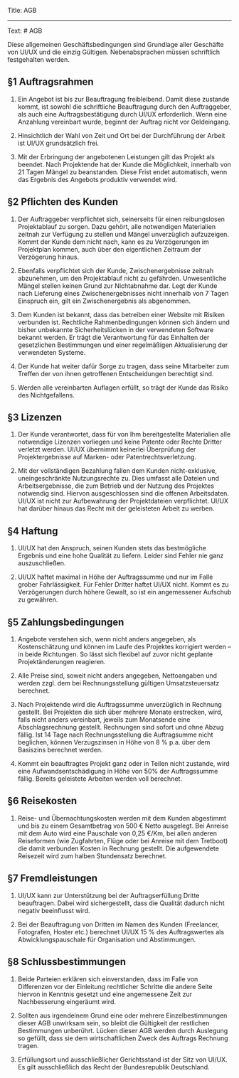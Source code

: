 Title: AGB

----

Text: # AGB

Diese allgemeinen Geschäftsbedingungen sind Grundlage aller Geschäfte von UI/UX und die einzig Gültigen. Nebenabsprachen müssen schriftlich festgehalten werden.

## §1 Auftragsrahmen

1. Ein Angebot ist bis zur Beauftragung freibleibend. Damit diese zustande kommt, ist sowohl die schriftliche Beauftragung durch den Auftraggeber, als auch eine Auftragsbestätigung durch UI/UX erforderlich. Wenn eine Anzahlung vereinbart wurde, beginnt der Auftrag nicht vor Geldeingang.

2. Hinsichtlich der Wahl von Zeit und Ort bei der Durchführung der Arbeit ist UI/UX grundsätzlich frei.

3. Mit der Erbringung der angebotenen Leistungen gilt das Projekt als beendet. Nach Projektende hat der Kunde die Möglichkeit, innerhalb von 21 Tagen Mängel zu beanstanden. Diese Frist endet automatisch, wenn das Ergebnis des Angebots produktiv verwendet wird.

## §2 Pflichten des Kunden

1. Der Auftraggeber verpflichtet sich, seinerseits für einen reibungslosen Projektablauf zu sorgen. Dazu gehört, alle notwendigen Materialien zeitnah zur Verfügung zu stellen und Mängel unverzüglich aufzuzeigen. Kommt der Kunde dem nicht nach, kann es zu Verzögerungen im Projektplan kommen, auch über den eigentlichen Zeitraum der Verzögerung hinaus.

2. Ebenfalls verpflichtet sich der Kunde, Zwischenergebnisse zeitnah abzunehmen, um den Projektablauf nicht zu gefährden. Unwesentliche Mängel stellen keinen Grund zur Nichtabnahme dar. Legt der Kunde nach Lieferung eines Zwischenergebnisses nicht innerhalb von 7 Tagen Einspruch ein, gilt ein Zwischenergebnis als abgenommen.

3. Dem Kunden ist bekannt, dass das betreiben einer Website mit Risiken verbunden ist. Rechtliche Rahmenbedingungen können sich ändern und bisher unbekannte Sicherheitslücken in der verwendeten Software bekannt werden. Er trägt die Verantwortung für das Einhalten der gesetzlichen Bestimmungen und einer regelmäßigen Aktualisierung der verwendeten Systeme.

4. Der Kunde hat weiter dafür Sorge zu tragen, dass seine Mitarbeiter zum Treffen der von ihnen getroffenen Entscheidungen berechtigt sind.

5. Werden alle vereinbarten Auflagen erfüllt, so trägt der Kunde das Risiko des Nichtgefallens.

## §3 Lizenzen

1. Der Kunde verantwortet, dass für von Ihm bereitgestellte Materialien alle notwendige Lizenzen vorliegen und keine Patente oder Rechte Dritter verletzt werden. UI/UX übernimmt keinerlei Überprüfung der Projektergebnisse auf Marken- oder Patentrechtsverletzung.

2. Mit der vollständigen Bezahlung fallen dem Kunden nicht-exklusive, uneingeschränkte Nutzungsrechte zu. Dies umfasst alle Dateien und Arbeitsergebnisse, die zum Betrieb und der Nutzung des Projektes notwendig sind. Hiervon ausgeschlossen sind die offenen Arbeitsdaten. UI/UX ist nicht zur Aufbewahrung der Projektdateien verpflichtet. UI/UX hat darüber hinaus das Recht mit der geleisteten Arbeit zu werben.

## §4 Haftung

1. UI/UX hat den Anspruch, seinen Kunden stets das bestmögliche Ergebnis und eine hohe Qualität zu liefern. Leider sind Fehler nie ganz auszuschließen.

2. UI/UX haftet maximal in Höhe der Auftragssumme und nur im Falle grober Fahrlässigkeit. Für Fehler Dritter haftet UI/UX nicht. Kommt es zu Verzögerungen durch höhere Gewalt, so ist ein angemessener Aufschub zu gewähren.

## §5 Zahlungsbedingungen

1. Angebote verstehen sich, wenn nicht anders angegeben, als Kostenschätzung und können im Laufe des Projektes korrigiert werden – in beide Richtungen. So lässt sich flexibel auf zuvor nicht geplante Projektänderungen reagieren. 

2. Alle Preise sind, soweit nicht anders angegeben, Nettoangaben und werden zzgl. dem bei Rechnungsstellung gültigen Umsatzsteuersatz berechnet.

3. Nach Projektende wird die Auftragssumme unverzüglich in Rechnung gestellt. Bei Projekten die sich über mehrere Monate erstrecken, wird, falls nicht anders vereinbart, jeweils zum Monatsende eine Abschlagsrechnung gestellt. Rechnungen sind sofort und ohne Abzug fällig. Ist 14 Tage nach Rechnungsstellung die Auftragsumme nicht beglichen, können Verzugszinsen in Höhe von 8 % p.a. über dem Basiszins berechnet werden. 

4. Kommt ein beauftragtes Projekt ganz oder in Teilen nicht zustande, wird eine Aufwandsentschädigung in Höhe von 50% der Auftragssumme fällig. Bereits geleistete Arbeiten werden voll berechnet.

## §6 Reisekosten

1. Reise- und Übernachtungskosten werden mit dem Kunden abgestimmt und bis zu einem Gesamtbetrag von 500 € Netto ausgelegt. Bei Anreise mit dem Auto wird eine Pauschale von 0,25 €/Km, bei allen anderen Reiseformen (wie Zugfahrten, Flüge oder bei Anreise mit dem Tretboot) die damit verbunden Kosten in Rechnung gestellt. Die aufgewendete Reisezeit wird zum halben Stundensatz berechnet.

## §7 Fremdleistungen

1. UI/UX kann zur Unterstützung bei der Auftragserfüllung Dritte beauftragen. Dabei wird sichergestellt, dass die Qualität dadurch nicht negativ beeinflusst wird.

2. Bei der Beauftragung von Dritten im Namen des Kunden (Freelancer, Fotografen, Hoster etc.) berechnet UI/UX 15 % des Auftragswertes als Abwicklungspauschale für Organisation und Abstimmungen.

## §8 Schlussbestimmungen

1. Beide Parteien erklären sich einverstanden, dass im Falle von Differenzen vor der Einleitung rechtlicher Schritte die andere Seite hiervon in Kenntnis gesetzt und eine angemessene Zeit zur Nachbesserung eingeräumt wird.

2. Sollten aus irgendeinem Grund eine oder mehrere Einzelbestimmungen dieser AGB unwirksam sein, so bleibt die Gültigkeit der restlichen Bestimmungen unberührt. Lücken dieser AGB werden durch Auslegung so gefüllt, dass sie dem wirtschaftlichen Zweck des Auftrags Rechnung tragen.

3. Erfüllungsort und ausschließlicher Gerichtsstand ist der Sitz von UI/UX. Es gilt ausschließlich das Recht der Bundesrepublik Deutschland.